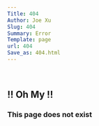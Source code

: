 ```yaml
---
Title: 404
Author: Joe Xu
Slug: 404
Summary: Error
Template: page
url: 404
Save_as: 404.html
---
```


<br>
<div class="text-center">
<h2>!! Oh My !!</h2>
<h3>This page does not exist</h3>
</div>